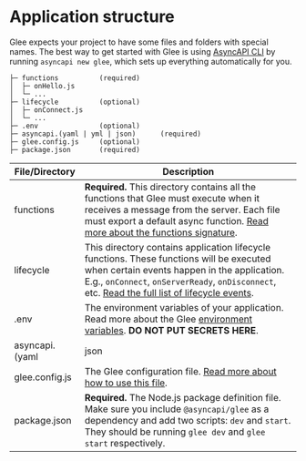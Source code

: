 # Application structure

Glee expects your project to have some files and folders with special names. The best way to get started with Glee is using [AsyncAPI CLI](https://github.com/asyncapi/cli) by running `asyncapi new glee`, which sets up everything automatically for you.

```
├─ functions          (required)
│  ├─ onHello.js
│  └─ ...
├─ lifecycle          (optional)
│  ├─ onConnect.js
│  └─ ...
├─ .env               (optional)
├─ asyncapi.(yaml | yml | json)      (required)
├─ glee.config.js     (optional)
├─ package.json       (required)
```

|File/Directory|Description|
|---|---|
|functions|**Required.** This directory contains all the functions that Glee must execute when it receives a message from the server. Each file must export a default async function. [Read more about the functions signature](./functions.md).
|lifecycle|This directory contains application lifecycle functions. These functions will be executed when certain events happen in the application. E.g., `onConnect`, `onServerReady`, `onDisconnect`, etc. [Read the full list of lifecycle events](./lifecycle-events.md).
|.env|The environment variables of your application. Read more about the Glee [environment variables](./env-vars.md). **DO NOT PUT SECRETS HERE**.
|asyncapi.(yaml | json | yml)|**Required.** The [AsyncAPI](https://www.asyncapi.com/docs/specifications/latest) file defining your API. Make sure all the `publish` operations have an assigned `operationId` that matches a file name (excluding the extension) in the `functions` directory.
|glee.config.js|The Glee configuration file. [Read more about how to use this file](./config-file.md).
|package.json|**Required.** The Node.js package definition file. Make sure you include `@asyncapi/glee` as a dependency and add two scripts: `dev` and `start`. They should be running `glee dev` and `glee start` respectively.

